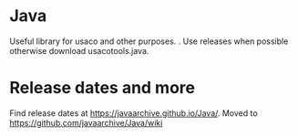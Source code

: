 # Java
Useful library for usaco and other purposes. 
. Use releases when possible otherwise download usacotools.java. 
# Release dates and more
Find release dates at https://javaarchive.github.io/Java/. Moved to https://github.com/javaarchive/Java/wiki
